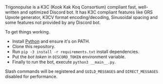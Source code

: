 Trigonopulse is a K3C (Kook Kak Koq Consortium) compliant fast, well-written and optimized Discord bot.
It has K3C compliant features like GRS Upvote generator, K3CV format encoding/decoding, Sinusoidal spacing
and some features not provided by any Discord bot.

To get things working.

- Install [Python](https://python.org/) and ensure it's on PATH.
- Clone this repository.
- Run `pip -3 install -r requirements.txt` install dependencies.
- Put the *bot token* in `DISCORD_TOKEN` environment variable.
- Finally to run the bot, execute `python3 __main__.py`.

Slash commands will be registered and `GUILD_MESSAGES` and `DIRECT_MESSAGES` disabled for performance.
